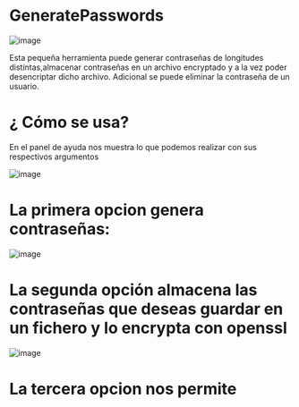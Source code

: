 # GeneratePasswords
![image](https://github.com/DsRojo1155/GeneratePasswords/assets/134982179/c87c0ab9-5c3b-4be5-a046-3846551ebe5a)

Esta pequeña herramienta puede generar contraseñas de longitudes distintas,almacenar contraseñas en un archivo encryptado  y a la vez poder desencriptar dicho archivo. Adicional se puede eliminar la contraseña de un usuario.

# ¿ Cómo se usa?
En el panel de ayuda nos muestra lo que podemos realizar con sus respectivos argumentos

![image](https://github.com/DsRojo1155/GeneratePasswords/assets/134982179/dec142bd-32bb-421f-8d75-32992a028f2e)

# La primera opcion genera contraseñas:
![image](https://github.com/DsRojo1155/GeneratePasswords/assets/134982179/6e3ac363-bb3a-4dce-b285-012100238402)


# La segunda opción almacena las contraseñas que deseas guardar en un fichero y lo encrypta con openssl

![image](https://github.com/DsRojo1155/GeneratePasswords/assets/134982179/385f27d5-aeb9-4cdb-89d7-d99b4d5c8463)

# La tercera opcion nos permite
